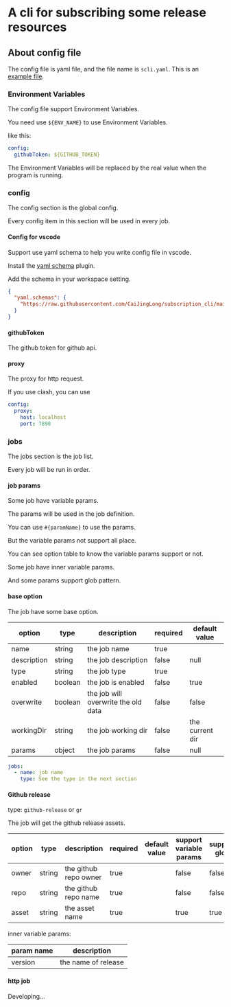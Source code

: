 # A cli for subscribing some release resources

## About config file

The config file is yaml file, and
the file name is `scli.yaml`.
This is an [example file](scli.example.yaml).

### Environment Variables

The config file support Environment Variables.

You need use `${ENV_NAME}` to use Environment Variables.

like this:

```yaml
config:
  githubToken: ${GITHUB_TOKEN}

```

The Environment Variables will be replaced by the real value when the program is running.

### config

The config section is the global config.

Every config item in this section will be used in every job.

#### Config for vscode

Support use yaml schema to help you write config file in vscode.

Install the [yaml schema](https://marketplace.visualstudio.com/items?itemName=redhat.vscode-yaml) plugin.

Add the schema in your workspace setting.

```json
{
  "yaml.schemas": {
    "https://raw.githubusercontent.com/CaiJingLong/subscription_cli/main/scli_schema.json": "scli.yaml"
  }
}
```

#### githubToken

The github token for github api.

#### proxy

The proxy for http request.

If you use clash, you can use

```yaml
config:
  proxy:
    host: localhost
    port: 7890
```

### jobs

The jobs section is the job list.

Every job will be run in order.

#### job params

Some job have variable params.

The params will be used in the job definition.

You can use `#{paramName}` to use the params.

But the variable params not support all place.

You can see option table to know the variable params support or not.

Some job have inner variable params.

And some params support glob pattern.

#### base option

The job have some base option.

| option | type | description | required | default value |
| --- | --- | --- | --- | --- |
| name | string | the job name | true | |
| description | string | the job description | false | null |
| type | string | the job type | true | |
| enabled | boolean | the job is enabled | false | true |
| overwrite | boolean | the job will overwrite the old data | false | false |
| workingDir | string | the job working dir | false | the current dir |
| params | object | the job params | false | null |

```yaml
jobs:
  - name: job name
    type: See the type in the next section
```

#### Github release

type: `github-release` or `gr`

The job will get the github release assets.

| option | type | description | required | default value | support variable params | support glob |
| --- | --- | --- | --- | --- | --- | --- |
| owner | string | the github repo owner | true | | false | false |
| repo | string | the github repo name | true | | false | false |
| asset | string | the asset name | true | | true | true |

inner variable params:

| param name | description |
| --- | --- |
| version | the name of release |

#### http job

Developing...
